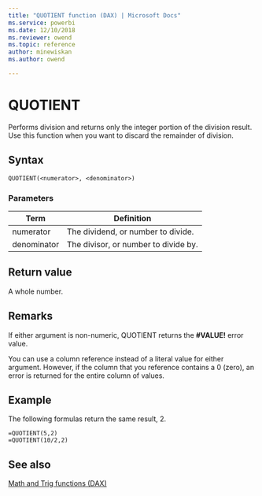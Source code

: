 ```yaml
---
title: "QUOTIENT function (DAX) | Microsoft Docs"
ms.service: powerbi 
ms.date: 12/10/2018
ms.reviewer: owend
ms.topic: reference
author: minewiskan
ms.author: owend

---
```

# QUOTIENT
Performs division and returns only the integer portion of the division result. Use this function when you want to discard the remainder of division.  
  
## Syntax  
  
```dax
QUOTIENT(<numerator>, <denominator>)  
```
  
### Parameters  
  
|Term|Definition|  
|--------|--------------|  
|numerator|The dividend, or number to divide.|  
|denominator|The divisor, or number to divide by.|  
  
## Return value  
A whole number.  
  
## Remarks  
If either argument is non-numeric, QUOTIENT returns the **#VALUE!** error value.  
  
You can use a column reference instead of a literal value for either argument. However, if the column that you reference contains a 0 (zero), an error is returned for the entire column of values.  
  
## Example  
The following formulas return the same result, 2.  
  
```dax
=QUOTIENT(5,2)  
=QUOTIENT(10/2,2)  
```
  
## See also  
[Math and Trig functions &#40;DAX&#41;](math-and-trig-functions-dax.md)  
  
